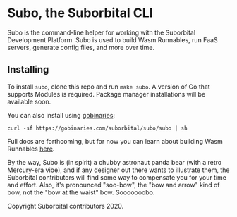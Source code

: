 # Subo, the Suborbital CLI

Subo is the command-line helper for working with the Suborbital Development Platform. Subo is used to build Wasm Runnables, run FaaS servers, generate config files, and more over time.

## Installing
To install `subo`, clone this repo and run `make subo`. A version of Go that supports Modules is required. Package manager installations will be available soon.

You can also install using [gobinaries](https://gobinaries.com/):
```
curl -sf https://gobinaries.com/suborbital/subo/subo | sh
```

Full docs are forthcoming, but for now you can learn about building Wasm Runnables [here](docs/wasm.md).

By the way, Subo is (in spirit) a chubby astronaut panda bear (with a retro Mercury-era vibe), and if any designer out there wants to illustrate them, the Suborbital contributors will find some way to compensate you for your time and effort. Also, it's pronounced "soo-bow", the "bow and arrow" kind of bow, not the "bow at the waist" bow. Sooooooobo.

Copyright Suborbital contributors 2020.